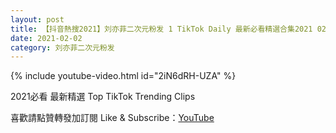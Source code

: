 ```yaml
---
layout: post
title: 【抖音熱搜2021】刘亦菲二次元粉发 1 TikTok Daily 最新必看精選合集2021 02 02
date: 2021-02-02
category: 刘亦菲二次元粉发
---
```


{% include youtube-video.html id="2iN6dRH-UZA" %}

2021必看 最新精選 Top TikTok Trending Clips

喜歡請點贊轉發加訂閱 Like & Subscribe：[YouTube](https://www.youtube.com/channel/UCAoR7VcanIPd04uEq_GIylA/videos)


